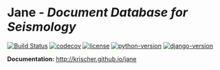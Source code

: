 # Jane - *Document Database for Seismology*

[![Build Status](https://travis-ci.org/krischer/jane.svg?branch=master)](https://travis-ci.org/krischer/jane) [![codecov](https://codecov.io/gh/krischer/jane/branch/master/graph/badge.svg)](https://codecov.io/gh/krischer/jane) [![license](https://img.shields.io/badge/license-GPLv3-F57F17.svg)](http://www.gnu.org/licenses/gpl.html) [![python-version](https://img.shields.io/badge/python-3.4,3.5-blue.svg)](http://python.org)
[![django-version](https://img.shields.io/badge/django-1.9-850A8B.svg)](https://www.djangoproject.com/)

**Documentation:** http://krischer.github.io/jane
